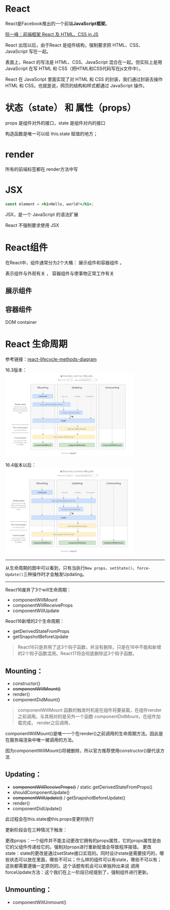 # React

React是Facebook推出的一个前端**JavaScript框架**。


[阮一峰：前端框架 React 及 HTML、CSS in JS](https://www.techug.com/post/react-and-css-in-js.html)


React 出现以后，由于React 是组件结构，强制要求把 HTML、CSS、JavaScript 写在一起。

表面上，React 的写法是 HTML、CSS、JavaScript 混合在一起。但实际上是用 JavaScript 在写 HTML 和 CSS（把HTML和CSS代码写在js文件中）。

React 在 JavaScript 里面实现了对 HTML 和 CSS 的封装，我们通过封装去操作 HTML 和 CSS。也就是说，网页的结构和样式都通过 JavaScript 操作。

# 状态（state） 和 属性（props）

props 是组件对外的接口，state 是组件对内的接口

构造函数是唯一可以给 this.state 赋值的地方；


# render
所有的前端标签都在 render方法中写

# JSX

```jsx
const element = <h1>Hello, world!</h1>;
```

JSX，是一个 JavaScript 的语法扩展

React 不强制要求使用 JSX
# React组件


在React中，组件通常分为2个大桶： 展示组件和容器组件 。

表示组件与外观有关 ， 容器组件与使事物正常工作有关

## 展示组件

## 容器组件


DOM container


# React 生命周期
参考链接：[react-lifecycle-methods-diagram](https://projects.wojtekmaj.pl/react-lifecycle-methods-diagram/)

16.3版本：  
<img src="../../pic/React/react-lifecycle-methods-diagram-2.jpg" width="80%" >

16.4版本以后：  
<img src="../../pic/React/react-lifecycle-methods-diagram-1.jpg" width="80%" >

---
从生命周期的图中可以看到，只有当执行`New props`、`set­State()`、`force­Update()`三种操作时才会触发Updating。

---

React16废弃了3个will生命周期：
* componentWillMount
* componentWillReceiveProps
* componentWillUpdate

React16新增的2个生命周期：
* getDerivedStateFromProps
* getSnapshotBeforeUpdate

> React16只是弃用了这3个钩子函数，并没有删除，只是在16中不能和新增的2个钩子函数混用。React17将会彻底删除这3个钩子函数。

## Mounting：

* constructor()  
* ~~componentWillMount()~~  
* render()
* componentDidMount()


> componentWillMount 函数的触发时机是在组件将要装载，在组件render之前调用。与其相对的是另外一个函数 componentDidMount，在组件加载完成， render之后调用，

componentWillMount()是唯一一个在render()之前调用的生命周期方法。因此是在服务端渲染中唯一被调用的方法。

因为componentWillMount()将被删除，所以官方推荐使用constructor()替代该方法

## Updating：

* ~~componentWillReceiveProps()~~ / static getDerivedStateFromProps()
* shouldComponentUpdate()
* ~~componentWillUpdate()~~ / getSnapshotBeforeUpdate()
* render()
* componentDidUpdate()


此过程会在this.state或this.props变更时执行

更新阶段会在三种情况下触发：

更改props：一个组件并不能主动更改它拥有的props属性，它的props属性是由它的父组件传递给它的。强制对props进行重新赋值会导致程序报错。
更改state：state的更改是通过setState接口实现的。同时设计state是需要技巧的，哪些状态可以放在里面，哪些不可以；什么样的组件可以有state，哪些不可以有；这些都需要遵循一定原则的。这个话题有机会可以单独拎出来说
调用forceUpdate方法：这个我们在上一阶段已经提到了，强制组件进行更新。

## Unmounting：

* componentWillUnmount()
